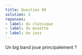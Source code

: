 ```yaml
---
title: Question 99
solution: 3
reponses:
- label: du classique
- label: du musette
- label: du jazz
---
```


Un big band joue principalement ?
